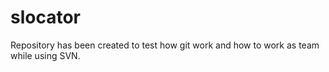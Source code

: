 # slocator
Repository has been created to test how git work and how to work as team while using SVN.
